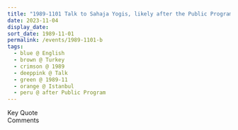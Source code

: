 ```yaml
---
title: "1989-1101 Talk to Sahaja Yogis, likely after the Public Program, Istanbul, Turkey"
date: 2023-11-04
display_date: 
sort_date: 1989-11-01
permalink: /events/1989-1101-b
tags:
  - blue @ English
  - brown @ Turkey
  - crimson @ 1989
  - deeppink @ Talk
  - green @ 1989-11
  - orange @ Istanbul
  - peru @ after Public Program
---
```


<wave-list>
  <list-title color="green" width="75">Key Quote</list-title>
  <list-item color="BlanchedAlmond"  width="200"></list-item>
  <list-item color="Lavender"></list-item>
  <list-item color="BlanchedAlmond"></list-item>
</wave-list>

<br>

<wave-list>
  <list-title color="green" width="75">Comments</list-title>
  <list-item color="BlanchedAlmond"  width="200"></list-item>
  <list-item color="Lavender"></list-item>
  <list-item color="BlanchedAlmond"></list-item>
</wave-list>